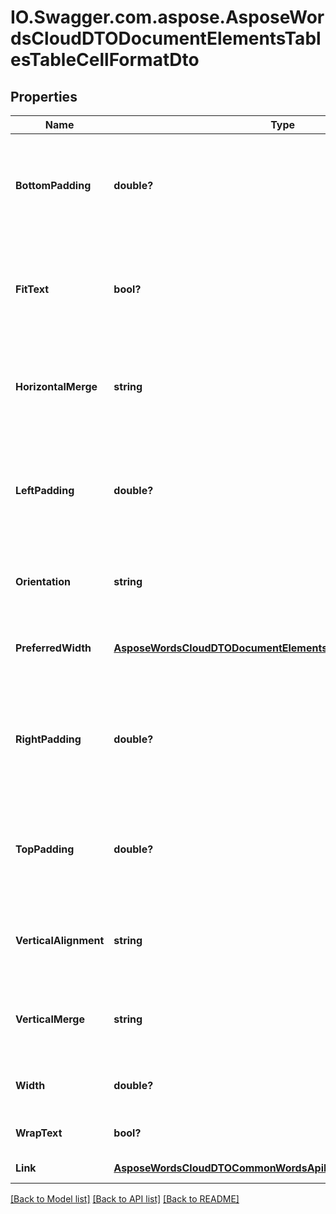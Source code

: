 # IO.Swagger.com.aspose.AsposeWordsCloudDTODocumentElementsTablesTableCellFormatDto
## Properties

Name | Type | Description | Notes
------------ | ------------- | ------------- | -------------
**BottomPadding** | **double?** | Returns or sets the amount of space (in points) to add below the contents of cell. | [optional] 
**FitText** | **bool?** | If true, fits text in the cell, compressing each paragraph to the width of the cell. | [optional] 
**HorizontalMerge** | **string** | Specifies how the cell is merged horizontally with other cells in the row. | [optional] 
**LeftPadding** | **double?** | Returns or sets the amount of space (in points) to add to the left of the contents of cell. | [optional] 
**Orientation** | **string** | Returns or sets the orientation of text in a table cell. | [optional] 
**PreferredWidth** | [**AsposeWordsCloudDTODocumentElementsTablesPreferredWidthDto**](AsposeWordsCloudDTODocumentElementsTablesPreferredWidthDto.md) | Returns or sets the preferred width of the cell. | [optional] 
**RightPadding** | **double?** | Returns or sets the amount of space (in points) to add to the right of the contents of cell. | [optional] 
**TopPadding** | **double?** | Returns or sets the amount of space (in points) to add above the contents of cell. | [optional] 
**VerticalAlignment** | **string** | Returns or sets the vertical alignment of text in the cell. | [optional] 
**VerticalMerge** | **string** | Specifies how the cell is merged with other cells vertically. | [optional] 
**Width** | **double?** | Gets the width of the cell in points. | [optional] 
**WrapText** | **bool?** | If true, wrap text for the cell. | [optional] 
**Link** | [**AsposeWordsCloudDTOCommonWordsApiLink**](AsposeWordsCloudDTOCommonWordsApiLink.md) | Link to the document. | [optional] 

[[Back to Model list]](../README.md#documentation-for-models) [[Back to API list]](../README.md#documentation-for-api-endpoints) [[Back to README]](../README.md)

